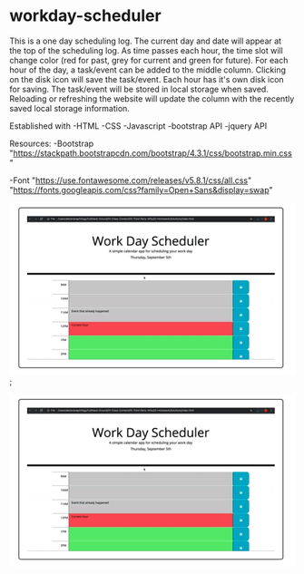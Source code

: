# workday-scheduler
This is a one day scheduling log.  The current day and date will appear at the top of the scheduling log.  As time passes each hour, the time slot will change color (red for past, grey for current and green for future).  For each hour of the day, a task/event can be added to the middle column.  Clicking on the disk icon will save the task/event.  Each hour has it's own disk icon for saving.  The task/event will be stored in local storage when saved.  Reloading or refreshing the website will update the column with the recently saved local storage information.

Established with
-HTML
-CSS
-Javascript
-bootstrap API
-jquery API

Resources:
-Bootstrap
"https://stackpath.bootstrapcdn.com/bootstrap/4.3.1/css/bootstrap.min.css"

-Font
"https://use.fontawesome.com/releases/v5.8.1/css/all.css"
"https://fonts.googleapis.com/css?family=Open+Sans&display=swap"

![Schedule Img](./images/onedayschedule.png);

<img src="./images/onedayschedule.png"/>